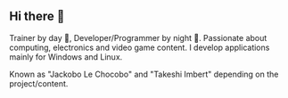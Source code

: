## Hi there 👋

Trainer by day 🌇, Developer/Programmer by night 🌆. Passionate about computing, electronics and video game content. I develop applications mainly for Windows and Linux.

Known as "Jackobo Le Chocobo" and "Takeshi Imbert" depending on the project/content.

<!--
**JackoboLeChocobo/JackoboLeChocobo** is a ✨ _special_ ✨ repository because its `README.md` (this file) appears on your GitHub profile.

Here are some ideas to get you started:

- 🔭 I’m currently working on ...
- 🌱 I’m currently learning ...
- 👯 I’m looking to collaborate on ...
- 🤔 I’m looking for help with ...
- 💬 Ask me about ...
- 📫 How to reach me: ...
- 😄 Pronouns: ...
- ⚡ Fun fact: ...
-->
